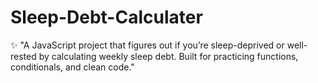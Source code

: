 # Sleep-Debt-Calculater
✨ "A JavaScript project that figures out if you’re sleep-deprived or well-rested by calculating weekly sleep debt. Built for practicing functions, conditionals, and clean code."
